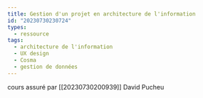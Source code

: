 ```yaml
---
title: Gestion d'un projet en architecture de l'information
id: "20230730230724"
types:
  - ressource
tags:
  - architecture de l'information
  - UX design
  - Cosma
  - gestion de données
---
```


cours assuré par [[20230730200939]] David Pucheu